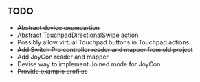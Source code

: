 ## TODO

* ~~Abstract device enumeartion~~
* Abstract TouchpadDirectionalSwipe action
* Possibly allow virtual Touchpad buttons in Touchpad actions
* ~~Add Switch Pro controller reader and mapper from old project~~
* Add JoyCon reader and mapper
* Devise way to implement Joined mode for JoyCon
* ~~Provide example profiles~~

